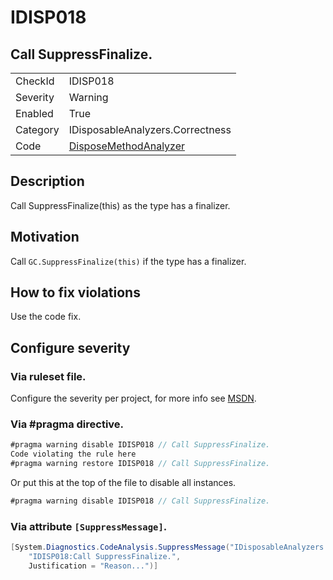 # IDISP018
## Call SuppressFinalize.

<!-- start generated table -->
<table>
  <tr>
    <td>CheckId</td>
    <td>IDISP018</td>
  </tr>
  <tr>
    <td>Severity</td>
    <td>Warning</td>
  </tr>
  <tr>
    <td>Enabled</td>
    <td>True</td>
  </tr>
  <tr>
    <td>Category</td>
    <td>IDisposableAnalyzers.Correctness</td>
  </tr>
  <tr>
    <td>Code</td>
    <td><a href="https://github.com/DotNetAnalyzers/IDisposableAnalyzers/blob/master/IDisposableAnalyzers/Analyzers/DisposeMethodAnalyzer.cs">DisposeMethodAnalyzer</a></td>
  </tr>
</table>
<!-- end generated table -->

## Description

Call SuppressFinalize(this) as the type has a finalizer.

## Motivation

Call `GC.SuppressFinalize(this)` if the type has a finalizer.

## How to fix violations

Use the code fix.

<!-- start generated config severity -->
## Configure severity

### Via ruleset file.

Configure the severity per project, for more info see [MSDN](https://msdn.microsoft.com/en-us/library/dd264949.aspx).

### Via #pragma directive.
```C#
#pragma warning disable IDISP018 // Call SuppressFinalize.
Code violating the rule here
#pragma warning restore IDISP018 // Call SuppressFinalize.
```

Or put this at the top of the file to disable all instances.
```C#
#pragma warning disable IDISP018 // Call SuppressFinalize.
```

### Via attribute `[SuppressMessage]`.

```C#
[System.Diagnostics.CodeAnalysis.SuppressMessage("IDisposableAnalyzers.Correctness", 
    "IDISP018:Call SuppressFinalize.", 
    Justification = "Reason...")]
```
<!-- end generated config severity -->